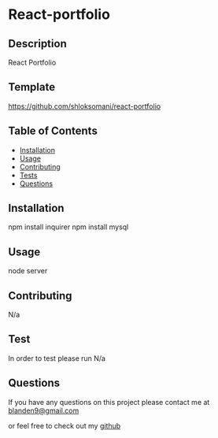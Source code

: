 # React-portfolio


## Description
React Portfolio

## Template
https://github.com/shloksomani/react-portfolio 
## Table of Contents
* [Installation](#installation)
* [Usage](#usage)
* [Contributing](#contributing)
* [Tests](#tests)
* [Questions](#questions)
## Installation
npm install inquirer npm install mysql
## Usage
node server

## Contributing 
N/a
##  Test
In order to test please run
N/a
## Questions
If you have any questions on this project please contact me at
blanden9@gmail.com

or feel free to check out my [github](https://github.com/blanden-hub)


